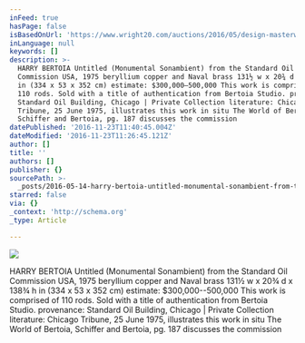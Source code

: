 ```yaml
---
inFeed: true
hasPage: false
isBasedOnUrl: 'https://www.wright20.com/auctions/2016/05/design-masterworks/30'
inLanguage: null
keywords: []
description: >-
  HARRY BERTOIA Untitled (Monumental Sonambient) from the Standard Oil
  Commission USA, 1975 beryllium copper and Naval brass 131½ w x 20¾ d x 138¾ h
  in (334 x 53 x 352 cm) estimate: $300,000–500,000 This work is comprised of
  110 rods. Sold with a title of authentication from Bertoia Studio. provenance:
  Standard Oil Building, Chicago | Private Collection literature: Chicago
  Tribune, 25 June 1975, illustrates this work in situ The World of Bertoia,
  Schiffer and Bertoia, pg. 187 discusses the commission
datePublished: '2016-11-23T11:40:45.004Z'
dateModified: '2016-11-23T11:26:45.121Z'
author: []
title: ''
authors: []
publisher: {}
sourcePath: >-
  _posts/2016-05-14-harry-bertoia-untitled-monumental-sonambient-from-the-stan.md
starred: false
via: {}
_context: 'http://schema.org'
_type: Article

---
```

![](https://the-grid-user-content.s3-us-west-2.amazonaws.com/83ecd307-ad8a-4ee2-ac82-809af244e9b6.jpg)

HARRY BERTOIA Untitled (Monumental Sonambient) from the Standard Oil Commission USA, 1975 beryllium copper and Naval brass 131½ w x 20¾ d x 138¾ h in (334 x 53 x 352 cm) estimate: $300,000--500,000 This work is comprised of 110 rods. Sold with a title of authentication from Bertoia Studio. provenance: Standard Oil Building, Chicago | Private Collection literature: Chicago Tribune, 25 June 1975, illustrates this work in situ The World of Bertoia, Schiffer and Bertoia, pg. 187 discusses the commission